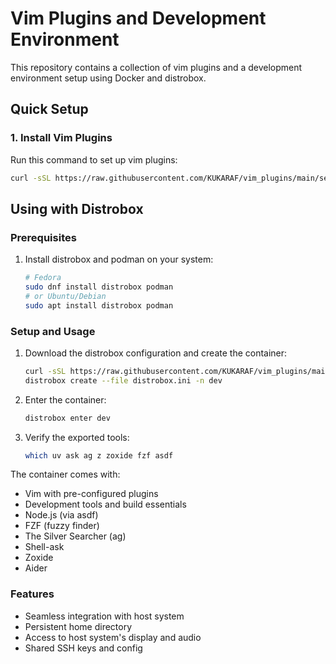 # Vim Plugins and Development Environment

This repository contains a collection of vim plugins and a development environment setup using Docker and distrobox.

## Quick Setup

### 1. Install Vim Plugins

Run this command to set up vim plugins:
```bash
curl -sSL https://raw.githubusercontent.com/KUKARAF/vim_plugins/main/setup_vim_plugins.sh | bash
```

## Using with Distrobox

### Prerequisites

1. Install distrobox and podman on your system:
   ```bash
   # Fedora
   sudo dnf install distrobox podman
   # or Ubuntu/Debian
   sudo apt install distrobox podman
   ```

### Setup and Usage

1. Download the distrobox configuration and create the container:
   ```bash
   curl -sSL https://raw.githubusercontent.com/KUKARAF/vim_plugins/main/distrobox.ini -o distrobox.ini
   distrobox create --file distrobox.ini -n dev
   ```

2. Enter the container:
   ```bash
   distrobox enter dev
   ```

3. Verify the exported tools:
   ```bash
   which uv ask ag z zoxide fzf asdf
   ```

The container comes with:
- Vim with pre-configured plugins
- Development tools and build essentials
- Node.js (via asdf)
- FZF (fuzzy finder)
- The Silver Searcher (ag)
- Shell-ask
- Zoxide
- Aider

### Features
- Seamless integration with host system
- Persistent home directory
- Access to host system's display and audio
- Shared SSH keys and config
